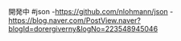 開発中
#json
-https://github.com/nlohmann/json
-https://blog.naver.com/PostView.naver?blogId=dorergiverny&logNo=223548945046


